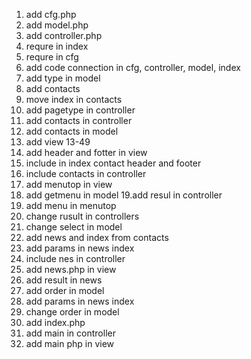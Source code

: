 1. add cfg.php
2. add model.php
3. add controller.php
4. requre in index
5. requre in cfg
6. add code connection in cfg, controller, model, index
7. add type in model
8. add contacts
9. move index in contacts
10. add pagetype in controller
11. add contacts in controller
12. add contacts in model
13. add view 13-49
14. add header and fotter in view
15. include in index contact header and footer
16. include contacts in controller
17. add menutop in view
18. add getmenu in model
19.add resul in controller
20. add menu in menutop
21. change rusult in controllers
22. change select in model
23. add news and index from contacts
24. add params in news index
25. include nes in controller
26. add news.php in view
27. add result in news
28. add order in model
29. add params in news index
30. change order in model
31. add index.php
32. add main in controller
33. add main php in view
